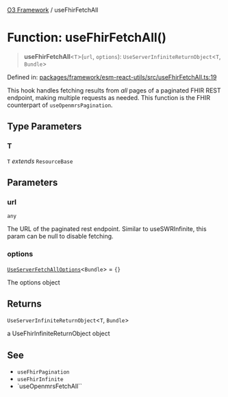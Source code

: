 [O3 Framework](../API.md) / useFhirFetchAll

# Function: useFhirFetchAll()

> **useFhirFetchAll**\<`T`\>(`url`, `options`): `UseServerInfiniteReturnObject`\<`T`, `Bundle`\>

Defined in: [packages/framework/esm-react-utils/src/useFhirFetchAll.ts:19](https://github.com/openmrs/openmrs-esm-core/blob/18d2874f03a33a6ab8295af0e87ac97fdd150718/packages/framework/esm-react-utils/src/useFhirFetchAll.ts#L19)

This hook handles fetching results from *all* pages of a paginated FHIR REST endpoint, making multiple requests
as needed.
This function is the FHIR counterpart of `useOpenmrsPagination`.

## Type Parameters

### T

`T` *extends* `ResourceBase`

## Parameters

### url

`any`

The URL of the paginated rest endpoint.
           Similar to useSWRInfinite, this param can be null to disable fetching.

### options

[`UseServerFetchAllOptions`](../interfaces/UseServerFetchAllOptions.md)\<`Bundle`\> = `{}`

The options object

## Returns

`UseServerInfiniteReturnObject`\<`T`, `Bundle`\>

a UseFhirInfiniteReturnObject object

## See

 - `useFhirPagination`
 - `useFhirInfinite`
 - `useOpenmrsFetchAll``
